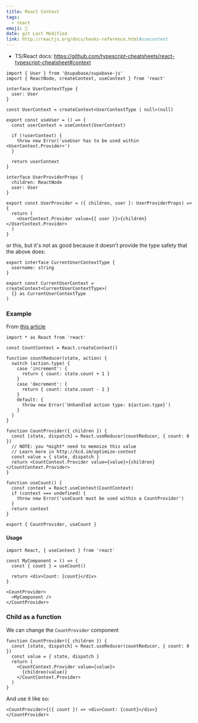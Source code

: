 ```yaml
---
title: React Context
tags:
  - react
emoji: 🎣
date: git Last Modified
link: http://reactjs.org/docs/hooks-reference.html#usecontext
---
```


- TS/React docs: https://github.com/typescript-cheatsheets/react-typescript-cheatsheet#context

```tsx
import { User } from '@supabase/supabase-js'
import { ReactNode, createContext, useContext } from 'react'

interface UserContextType {
  user: User
}

const UserContext = createContext<UserContextType | null>(null)

export const useUser = () => {
  const userContext = useContext(UserContext)

  if (!userContext) {
    throw new Error('useUser has to be used within <UserContext.Provider>')
  }

  return userContext
}

interface UserProviderProps {
  children: ReactNode
  user: User
}

export const UserProvider = ({ children, user }: UserProviderProps) => {
  return (
    <UserContext.Provider value={{ user }}>{children}</UserContext.Provider>
  )
}
```

or this, but it's not as good because it doesn't provide the type safety that the above does:

```tsx
export interface CurrentUserContextType {
  username: string
}

export const CurrentUserContext = createContext<CurrentUserContextType>(
  {} as CurrentUserContextType
)
```

### Example

From [this article](https://kentcdodds.com/blog/how-to-use-react-context-effectively)

```tsx
import * as React from 'react'

const CountContext = React.createContext()

function countReducer(state, action) {
  switch (action.type) {
    case 'increment': {
      return { count: state.count + 1 }
    }
    case 'decrement': {
      return { count: state.count - 1 }
    }
    default: {
      throw new Error(`Unhandled action type: ${action.type}`)
    }
  }
}

function CountProvider({ children }) {
  const [state, dispatch] = React.useReducer(countReducer, { count: 0 })
  // NOTE: you *might* need to memoize this value
  // Learn more in http://kcd.im/optimize-context
  const value = { state, dispatch }
  return <CountContext.Provider value={value}>{children}</CountContext.Provider>
}

function useCount() {
  const context = React.useContext(CountContext)
  if (context === undefined) {
    throw new Error('useCount must be used within a CountProvider')
  }
  return context
}

export { CountProvider, useCount }
```

#### Usage

```tsx
import React, { useContext } from 'react'

const MyComponent = () => {
  const { count } = useCount()

  return <div>Count: {count}</div>
}
```

```tsx
<CountProvider>
  <MyComponent />
</CountProvider>
```

### Child as a function

We can change the `CountProvider` component

```tsx
function CountProvider({ children }) {
  const [state, dispatch] = React.useReducer(countReducer, { count: 0 })
  const value = { state, dispatch }
  return (
    <CountContext.Provider value={value}>
      {children(value)}
    </CountContext.Provider>
  )
}
```

And use it like so:

```tsx
<CountProvider>{({ count }) => <div>Count: {count}</div>}</CountProvider>
```
